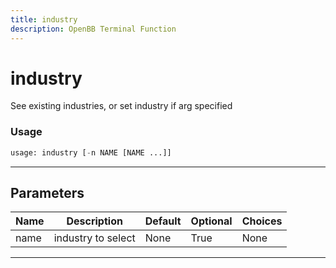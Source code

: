 ```yaml
---
title: industry
description: OpenBB Terminal Function
---
```


# industry

See existing industries, or set industry if arg specified

### Usage

```python
usage: industry [-n NAME [NAME ...]]
```

---

## Parameters

| Name | Description | Default | Optional | Choices |
| ---- | ----------- | ------- | -------- | ------- |
| name | industry to select | None | True | None |
---

